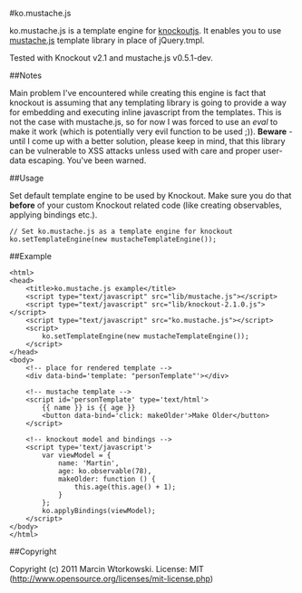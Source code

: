 #ko.mustache.js

ko.mustache.js is a template engine for [knockoutjs](http://knockoutjs.com). It enables you to use [mustache.js](https://github.com/janl/mustache.js/) template library in place of jQuery.tmpl.

Tested with Knockout v2.1 and mustache.js v0.5.1-dev.

##Notes

Main problem I've encountered while creating this engine is fact that knockout is assuming that any templating library is going to provide a way for embedding and
executing inline javascript from the templates. This is not the case with mustache.js, so for now I was forced to use an *eval* to make it work (which is potentially very evil function to be used ;)).
**Beware** - until I come up with a better solution, please keep in mind, that this library can be vulnerable to XSS attacks unless used with care and proper user-data escaping. You've been warned.

##Usage


Set default template engine to be used by Knockout. Make sure you do that **before** of your custom Knockout related code (like creating observables, applying bindings etc.).

	// Set ko.mustache.js as a template engine for knockout
	ko.setTemplateEngine(new mustacheTemplateEngine());

##Example

	<html>
	<head>
		<title>ko.mustache.js example</title>
		<script type="text/javascript" src="lib/mustache.js"></script>
		<script type="text/javascript" src="lib/knockout-2.1.0.js"></script>
		<script type="text/javascript" src="ko.mustache.js"></script>
		<script>
			ko.setTemplateEngine(new mustacheTemplateEngine());
		</script>
	</head>
	<body>
		<!-- place for rendered template -->
		<div data-bind='template: "personTemplate"'></div>

		<!-- mustache template -->
		<script id='personTemplate' type='text/html'>
			{{ name }} is {{ age }}
			<button data-bind='click: makeOlder'>Make Older</button>
		</script>
	
		<!-- knockout model and bindings -->
		<script type='text/javascript'>
			var viewModel = {
				name: 'Martin',
				age: ko.observable(78),
				makeOlder: function () {
					this.age(this.age() + 1);
				}
			};
			ko.applyBindings(viewModel);
		</script>
	</body>
	</html>


##Copyright

Copyright (c) 2011 Marcin Wtorkowski. License: MIT (http://www.opensource.org/licenses/mit-license.php)
